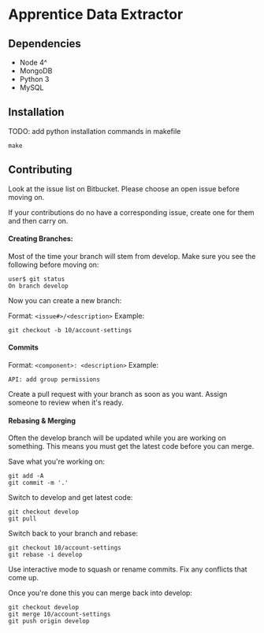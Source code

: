 # Apprentice Data Extractor

## Dependencies

 - Node 4^
 - MongoDB
 - Python 3
 - MySQL

## Installation

TODO: add python installation commands in makefile

    make

## Contributing

Look at the issue list on Bitbucket. Please choose an open issue before moving on.

If your contributions do no have a corresponding issue, create one for them and then carry on.

#### Creating Branches:

Most of the time your branch will stem from develop. Make sure you see the following before moving on:

    user$ git status
    On branch develop

Now you can create a new branch:

Format: `<issue#>/<description>`
Example:

    git checkout -b 10/account-settings

#### Commits

Format: `<component>: <description>`
Example:

    API: add group permissions

Create a pull request with your branch as soon as you want. Assign someone to review when it's ready.

#### Rebasing & Merging

Often the develop branch will be updated while you are working on something. This means you must get the latest code before you can merge.

Save what you're working on:

    git add -A
    git commit -m '.'

Switch to develop and get latest code:

    git checkout develop
    git pull

Switch back to your branch and rebase:

    git checkout 10/account-settings
    git rebase -i develop

Use interactive mode to squash or rename commits.
Fix any conflicts that come up.

Once you're done this you can merge back into develop:

    git checkout develop
    git merge 10/account-settings
    git push origin develop
